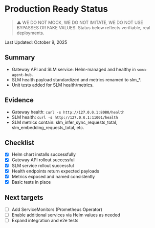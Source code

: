 # Production Ready Status

> ⚠️ WE DO NOT MOCK, WE DO NOT IMITATE, WE DO NOT USE BYPASSES OR FAKE VALUES. Status below reflects verifiable, real deployments.

Last Updated: October 9, 2025

## Summary
- Gateway API and SLM service: Helm-managed and healthy in `soma-agent-hub`.
- SLM health payload standardized and metrics renamed to slm_*.
- Unit tests added for SLM health/metrics.

## Evidence
- Gateway health: `curl -s http://127.0.0.1:8080/health`
- SLM health: `curl -s http://127.0.0.1:11001/health`
- SLM metrics contain: slm_infer_sync_requests_total, slm_embedding_requests_total, etc.

## Checklist
- [x] Helm chart installs successfully
- [x] Gateway API rollout successful
- [x] SLM service rollout successful
- [x] Health endpoints return expected payloads
- [x] Metrics exposed and named consistently
- [x] Basic tests in place

## Next targets
- [ ] Add ServiceMonitors (Prometheus Operator)
- [ ] Enable additional services via Helm values as needed
- [ ] Expand integration and e2e tests
